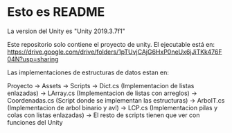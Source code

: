 # Esto es README

La version del Unity es "Unity 2019.3.7f1"

Este repositorio solo contiene el proyecto de unity. El ejecutable está en: https://drive.google.com/drive/folders/1pTUvjCAjG6HxP0neUx6jJiTKk476F04N?usp=sharing

Las implementaciones de estructuras de datos estan en:

Proyecto -> Assets -> Scripts 
                            -> Dict.cs   (Implementacion de listas enlazadas)
                            -> LArray.cs  (Implementacion de listas con arreglos)
                            -> Coordenadas.cs  (Script donde se implementan las estructuras)
                            -> ArbolT.cs (Implementacion de arbol binario y avl)
                            -> LCP.cs (Implementacion pilas y colas con listas enlazadas)
                            -> El resto de scripts tienen que ver con funciones del Unity
                            
                            
